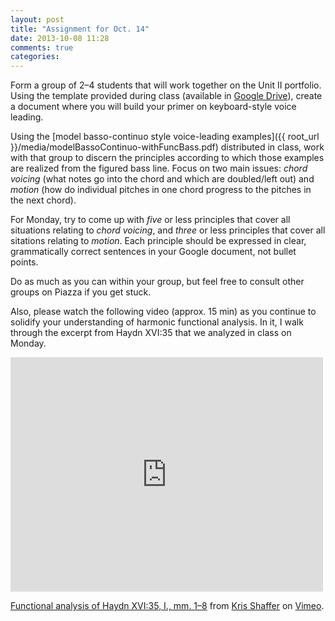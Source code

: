 ```yaml
---
layout: post
title: "Assignment for Oct. 14"
date: 2013-10-08 11:28
comments: true
categories: 
---
```


Form a group of 2–4 students that will work together on the Unit II portfolio. Using the template provided during class (available in [Google Drive](https://drive.google.com/a/colorado.edu/folderview?id=0B9o4hmKNoi6cXzNiQlpRM0o5UXc&usp=sharing)), create a document where you will build your primer on keyboard-style voice leading.

Using the [model basso-continuo style voice-leading examples]({{ root_url }}/media/modelBassoContinuo-withFuncBass.pdf) distributed in class, work with that group to discern the principles according to which those examples are realized from the figured bass line. Focus on two main issues: *chord voicing* (what notes go into the chord and which are doubled/left out) and *motion* (how do individual pitches in one chord progress to the pitches in the next chord). 

For Monday, try to come up with *five* or less principles that cover all situations relating to *chord voicing*, and *three* or less principles that cover all sitations relating to *motion*. Each principle should be expressed in clear, grammatically correct sentences in your Google document, not bullet points.

Do as much as you can within your group, but feel free to consult other groups on Piazza if you get stuck.

Also, please watch the following video (approx. 15 min) as you continue to solidify your understanding of harmonic functional analysis. In it, I walk through the excerpt from Haydn XVI:35 that we analyzed in class on Monday.

<iframe src="http://player.vimeo.com/video/76469959" width="500" height="375" frameborder="0" webkitallowfullscreen mozallowfullscreen allowfullscreen></iframe> <p><a href="http://vimeo.com/76469959">Functional analysis of Haydn XVI:35, I., mm. 1–8</a> from <a href="http://vimeo.com/user11692346">Kris Shaffer</a> on <a href="https://vimeo.com">Vimeo</a>.</p>